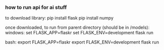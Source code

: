 ### how to run api for ai stuff

to download library:
pip install flask
pip install numpy

once downloaded, to run from parent directory (should be in /models):
windows:
set FLASK_APP=flaskr
set FLASK_ENV=development
flask run

bash:
export FLASK_APP=flaskr
export FLASK_ENV=development
flask run
